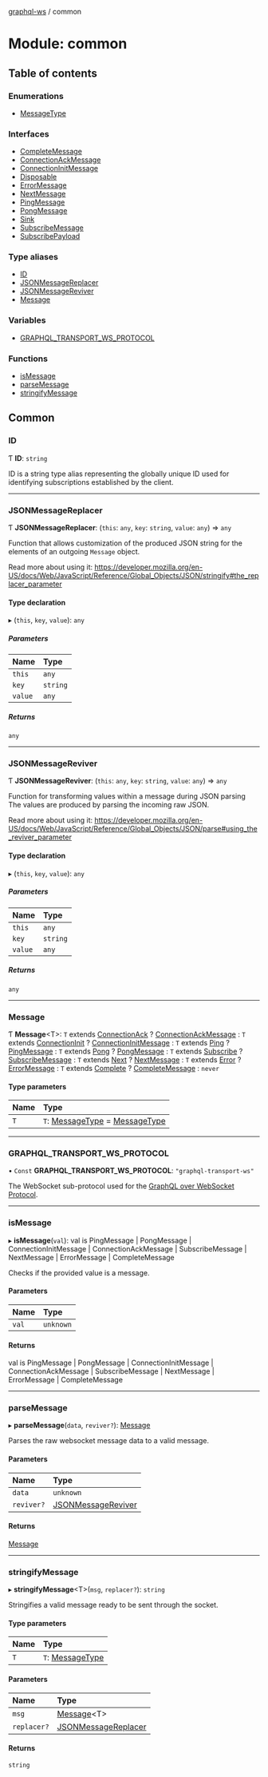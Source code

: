 [graphql-ws](../README.md) / common

# Module: common

## Table of contents

### Enumerations

- [MessageType](../enums/common.messagetype.md)

### Interfaces

- [CompleteMessage](../interfaces/common.completemessage.md)
- [ConnectionAckMessage](../interfaces/common.connectionackmessage.md)
- [ConnectionInitMessage](../interfaces/common.connectioninitmessage.md)
- [Disposable](../interfaces/common.disposable.md)
- [ErrorMessage](../interfaces/common.errormessage.md)
- [NextMessage](../interfaces/common.nextmessage.md)
- [PingMessage](../interfaces/common.pingmessage.md)
- [PongMessage](../interfaces/common.pongmessage.md)
- [Sink](../interfaces/common.sink.md)
- [SubscribeMessage](../interfaces/common.subscribemessage.md)
- [SubscribePayload](../interfaces/common.subscribepayload.md)

### Type aliases

- [ID](common.md#id)
- [JSONMessageReplacer](common.md#jsonmessagereplacer)
- [JSONMessageReviver](common.md#jsonmessagereviver)
- [Message](common.md#message)

### Variables

- [GRAPHQL\_TRANSPORT\_WS\_PROTOCOL](common.md#graphql_transport_ws_protocol)

### Functions

- [isMessage](common.md#ismessage)
- [parseMessage](common.md#parsemessage)
- [stringifyMessage](common.md#stringifymessage)

## Common

### ID

Ƭ **ID**: `string`

ID is a string type alias representing
the globally unique ID used for identifying
subscriptions established by the client.

___

### JSONMessageReplacer

Ƭ **JSONMessageReplacer**: (`this`: `any`, `key`: `string`, `value`: `any`) => `any`

Function that allows customization of the produced JSON string
for the elements of an outgoing `Message` object.

Read more about using it:
https://developer.mozilla.org/en-US/docs/Web/JavaScript/Reference/Global_Objects/JSON/stringify#the_replacer_parameter

#### Type declaration

▸ (`this`, `key`, `value`): `any`

##### Parameters

| Name | Type |
| :------ | :------ |
| `this` | `any` |
| `key` | `string` |
| `value` | `any` |

##### Returns

`any`

___

### JSONMessageReviver

Ƭ **JSONMessageReviver**: (`this`: `any`, `key`: `string`, `value`: `any`) => `any`

Function for transforming values within a message during JSON parsing
The values are produced by parsing the incoming raw JSON.

Read more about using it:
https://developer.mozilla.org/en-US/docs/Web/JavaScript/Reference/Global_Objects/JSON/parse#using_the_reviver_parameter

#### Type declaration

▸ (`this`, `key`, `value`): `any`

##### Parameters

| Name | Type |
| :------ | :------ |
| `this` | `any` |
| `key` | `string` |
| `value` | `any` |

##### Returns

`any`

___

### Message

Ƭ **Message**<T\>: `T` extends [ConnectionAck](../enums/common.messagetype.md#connectionack) ? [ConnectionAckMessage](../interfaces/common.connectionackmessage.md) : `T` extends [ConnectionInit](../enums/common.messagetype.md#connectioninit) ? [ConnectionInitMessage](../interfaces/common.connectioninitmessage.md) : `T` extends [Ping](../enums/common.messagetype.md#ping) ? [PingMessage](../interfaces/common.pingmessage.md) : `T` extends [Pong](../enums/common.messagetype.md#pong) ? [PongMessage](../interfaces/common.pongmessage.md) : `T` extends [Subscribe](../enums/common.messagetype.md#subscribe) ? [SubscribeMessage](../interfaces/common.subscribemessage.md) : `T` extends [Next](../enums/common.messagetype.md#next) ? [NextMessage](../interfaces/common.nextmessage.md) : `T` extends [Error](../enums/common.messagetype.md#error) ? [ErrorMessage](../interfaces/common.errormessage.md) : `T` extends [Complete](../enums/common.messagetype.md#complete) ? [CompleteMessage](../interfaces/common.completemessage.md) : `never`

#### Type parameters

| Name | Type |
| :------ | :------ |
| `T` | `T`: [MessageType](../enums/common.messagetype.md) = [MessageType](../enums/common.messagetype.md) |

___

### GRAPHQL\_TRANSPORT\_WS\_PROTOCOL

• `Const` **GRAPHQL\_TRANSPORT\_WS\_PROTOCOL**: ``"graphql-transport-ws"``

The WebSocket sub-protocol used for the [GraphQL over WebSocket Protocol](/PROTOCOL.md).

___

### isMessage

▸ **isMessage**(`val`): val is PingMessage \| PongMessage \| ConnectionInitMessage \| ConnectionAckMessage \| SubscribeMessage \| NextMessage \| ErrorMessage \| CompleteMessage

Checks if the provided value is a message.

#### Parameters

| Name | Type |
| :------ | :------ |
| `val` | `unknown` |

#### Returns

val is PingMessage \| PongMessage \| ConnectionInitMessage \| ConnectionAckMessage \| SubscribeMessage \| NextMessage \| ErrorMessage \| CompleteMessage

___

### parseMessage

▸ **parseMessage**(`data`, `reviver?`): [Message](common.md#message)

Parses the raw websocket message data to a valid message.

#### Parameters

| Name | Type |
| :------ | :------ |
| `data` | `unknown` |
| `reviver?` | [JSONMessageReviver](common.md#jsonmessagereviver) |

#### Returns

[Message](common.md#message)

___

### stringifyMessage

▸ **stringifyMessage**<T\>(`msg`, `replacer?`): `string`

Stringifies a valid message ready to be sent through the socket.

#### Type parameters

| Name | Type |
| :------ | :------ |
| `T` | `T`: [MessageType](../enums/common.messagetype.md) |

#### Parameters

| Name | Type |
| :------ | :------ |
| `msg` | [Message](common.md#message)<T\> |
| `replacer?` | [JSONMessageReplacer](common.md#jsonmessagereplacer) |

#### Returns

`string`
